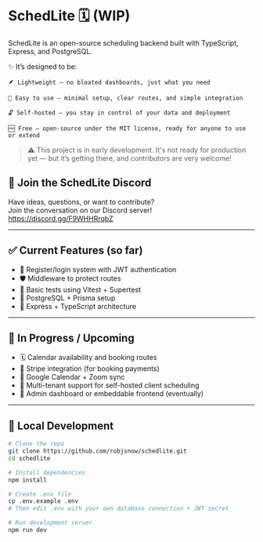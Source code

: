 # SchedLite 🗓️ (WIP)

SchedLite is an open-source scheduling backend built with TypeScript, Express, and PostgreSQL.

✨ It’s designed to be:

    🪶 Lightweight — no bloated dashboards, just what you need

    🧠 Easy to use — minimal setup, clear routes, and simple integration

    🔓 Self-hosted — you stay in control of your data and deployment

    🆓 Free — open-source under the MIT license, ready for anyone to use or extend
  

> ⚠️ This project is in early development. It's not ready for production yet — but it’s getting there, and contributors are very welcome!


## 💬 Join the SchedLite Discord

Have ideas, questions, or want to contribute?  
Join the conversation on our Discord server! https://discord.gg/F9WHHRrqbZ

---

## ✅ Current Features (so far)

- 🔐 Register/login system with JWT authentication
- 🛡️ Middleware to protect routes
- 🧪 Basic tests using Vitest + Supertest
- 🌱 PostgreSQL + Prisma setup
- 🧱 Express + TypeScript architecture

---

## 🚧 In Progress / Upcoming

- 🗓️ Calendar availability and booking routes
- 🔁 Stripe integration (for booking payments)
- 📅 Google Calendar + Zoom sync
- 🧩 Multi-tenant support for self-hosted client scheduling
- 📖 Admin dashboard or embeddable frontend (eventually)

---

## 🔧 Local Development

```bash
# Clone the repo
git clone https://github.com/robjsnow/schedlite.git
cd schedlite

# Install dependencies
npm install

# Create .env file
cp .env.example .env
# Then edit .env with your own database connection + JWT secret

# Run development server
npm run dev
